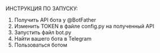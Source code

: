ИНСТРУКЦИЯ ПО ЗАПУСКУ:
  1. Получить API бота у @BotFather
  2. Изменить TOKEN в файле config.py на полученный API
  3. Запустить файл bot.py
  4. Найти вашего бота в Telegram
  5. Пользоваться ботом

